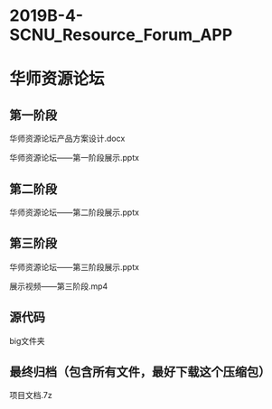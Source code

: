 # 2019B-4-SCNU_Resource_Forum_APP
# 华师资源论坛

## 第一阶段
华师资源论坛产品方案设计.docx

华师资源论坛——第一阶段展示.pptx

## 第二阶段
华师资源论坛——第二阶段展示.pptx

## 第三阶段
华师资源论坛——第三阶段展示.pptx

展示视频——第三阶段.mp4

## 源代码
big文件夹

## 最终归档（包含所有文件，最好下载这个压缩包）
项目文档.7z
